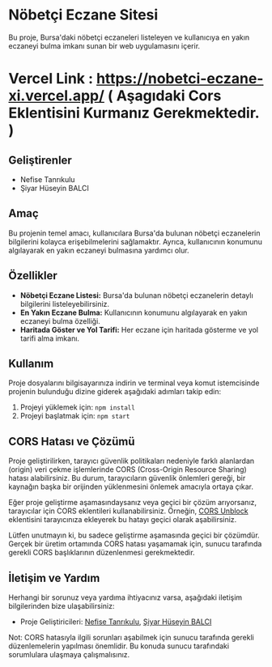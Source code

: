 # Nöbetçi Eczane Sitesi

Bu proje, Bursa'daki nöbetçi eczaneleri listeleyen ve kullanıcıya en yakın eczaneyi bulma imkanı sunan bir web uygulamasını içerir.
# Vercel Link : https://nobetci-eczane-xi.vercel.app/           ( Aşagıdaki Cors Eklentisini Kurmanız Gerekmektedir. )
## Geliştirenler

- Nefise Tanrıkulu  
- Şiyar Hüseyin BALCI 
## Amaç

Bu projenin temel amacı, kullanıcılara Bursa'da bulunan nöbetçi eczanelerin bilgilerini kolayca erişebilmelerini sağlamaktır. Ayrıca, kullanıcının konumunu algılayarak en yakın eczaneyi bulmasına yardımcı olur.

## Özellikler

- **Nöbetçi Eczane Listesi:** Bursa'da bulunan nöbetçi eczanelerin detaylı bilgilerini listeleyebilirsiniz.
- **En Yakın Eczane Bulma:** Kullanıcının konumunu algılayarak en yakın eczaneyi bulma özelliği.
- **Haritada Göster ve Yol Tarifi:** Her eczane için haritada gösterme ve yol tarifi alma imkanı.

## Kullanım

Proje dosyalarını bilgisayarınıza indirin ve terminal veya komut istemcisinde projenin bulunduğu dizine giderek aşağıdaki adımları takip edin:

1. Projeyi yüklemek için: `npm install`
2. Projeyi başlatmak için: `npm start`


## CORS Hatası ve Çözümü

Proje geliştirilirken, tarayıcı güvenlik politikaları nedeniyle farklı alanlardan (origin) veri çekme işlemlerinde CORS (Cross-Origin Resource Sharing) hatası alabilirsiniz. Bu durum, tarayıcıların güvenlik önlemleri gereği, bir kaynağın başka bir orijinden yüklenmesini önlemek amacıyla ortaya çıkar.

Eğer proje geliştirme aşamasındaysanız veya geçici bir çözüm arıyorsanız, tarayıcılar için CORS eklentileri kullanabilirsiniz. Örneğin, [CORS Unblock](https://chrome.google.com/webstore/detail/cors-unblock/lfhmikememgdcahcdlaciloancbhjino) eklentisini tarayıcınıza ekleyerek bu hatayı geçici olarak aşabilirsiniz.

Lütfen unutmayın ki, bu sadece geliştirme aşamasında geçici bir çözümdür. Gerçek bir üretim ortamında CORS hatası yaşamamak için, sunucu tarafında gerekli CORS başlıklarının düzenlenmesi gerekmektedir.

## İletişim ve Yardım

Herhangi bir sorunuz veya yardıma ihtiyacınız varsa, aşağıdaki iletişim bilgilerinden bize ulaşabilirsiniz:

- Proje Geliştiricileri: [Nefise Tanrıkulu](mailto:nefisetanrikulu@gmail.com), [Şiyar Hüseyin BALCI](mailto:teknokoz.com@gmail.com)

Not: CORS hatasıyla ilgili sorunları aşabilmek için sunucu tarafında gerekli düzenlemelerin yapılması önemlidir. Bu konuda sunucu tarafındaki sorumlulara ulaşmaya çalışmalısınız.
